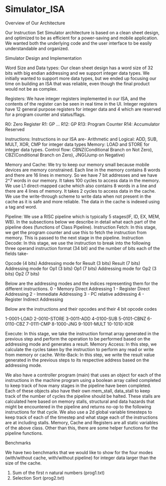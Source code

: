# Simulator_ISA

Overview of Our Architecture

Our Instruction Set Simulator architecture is based on a clean sheet design, and optimized to be as efficient for a  power-saving and mobile application. We wanted both the underlying code and the user interface to be easily understandable and organized.

Simulator Design and Implementation

Word Size and Data types: Our clean sheet design has a word size of 32 bits with big endian addressing and we support integer data types. We initially wanted to support more data types, but we ended up focusing our time on building an ISA that was reliable, even though the final product would not be as complex.

Registers: We have integer registers implemented in our ISA, and the contents of the register can be seen in real time in the UI. Integer registers have 12 general purpose registers for integer data and 4 which are reserved for a program counter and status/flags.

R0: Zero Register
R1: GP
...
R12: GP
R13: Program Counter
R14: Accumulator
Reserved

Instructions: Instructions in our ISA are-
Arithmetic and Logical: ADD, SUB, MULT, XOR, CMP for integer data types
Memory: LOAD and STORE for integer data types.
Control flow: CBNZ(Conditional Branch on Not Zero), CBZ(Conditional Branch on Zero), JNG(Jump on Negative)

Memory and Cache: We try to keep our memory small because mobile devices are memory constrained. Each line in the memory contains 8 words and there are 16 lines in memory. So we have 7 bit addresses and we have 2^7 words in our memory. It takes 100 cycles to access data in the memory. We use L1 direct-mapped cache which also contains 8 words in a line and there are 4 lines of memory. It takes 2 cycles to access data in the cache. We use the write-through scheme to write data when not present in the cache as it is safe and more reliable. The data in the cache is indexed using a tag and word.

Pipeline:  We use a RISC pipeline which is typically 5 stages(IF, ID, EX, MEM, WB). In the subsections below we describe in detail what each part of the pipeline does (functions of Class Pipeline). 
Instruction Fetch: In this stage, we get the program counter and use this to fetch the instruction from memory. This is passed to the next stage in the pipeline.
Instruction Decode: In this stage, we use the instruction to break into the following three operand instruction format (34 bit) and the number of bits each of the fields take- 

Opcode (4 bits)
Addressing mode for Result (3 bits)
Result (7 bits)
Addressing mode for Op1 (3 bits)
Op1 (7 bits)
Addressing mode for Op2 (3 bits)
Op2 (7 bits)

Below are the addressing modes and the indices representing them  for the different instructions.
0 - Memory Direct Addressing
1 - Register Direct Addressing
2 - Immediate Addressing
3 - PC relative addressing
4 - Register Indirect Addressing

Below are the instructions and their opcodes and their 4 bit opcode codes

1-0001-LOAD
2-0010-STORE
3-0011-ADD
4-0100-SUB
5-0101-CBNZ
6-0110-CBZ
7-0111-CMP
8-1000-JNG
9-1001-MULT
10-1010-XOR

Execute: In this stage, we take the instruction format array generated in the previous step and perform the operation to be performed based on the addressing mode and generates a result. 
Memory Access: In this step, we calculate the cycles taken by the instruction to perform any read or write from memory or cache. 
Write-Back: In this step, we write the result value generated in the previous steps to its respective address based on the addressing mode. 

We also have a controller program (main) that uses an object for each of the instructions in the machine program using a boolean array called completed to keep track of how many stages in the pipeline have been completed. Each of these objects also have their own mem_stall, data_stall to keep track of the number of cycles the pipeline should be halted. These stalls are calculated here based on memory stalls, structural and data hazards that might be encountered in the pipeline and returns no-op to the following instructions for that cycle. We also use a 2d global variable timesteps to keep track of each of the timestep and what stage each of the instructions are at including stalls. Memory, Cache and Registers are all static variables of the above class. Other than this, there are some helper functions for the pipeline functions.

Benchmarks
 
We have two benchmarks that we would like to show for the four modes (with/without cache, with/without pipeline) for integer data larger than the size of the cache. 
1. Sum of the first n natural numbers (prog1.txt)
2. Selection Sort (prog2.txt)

